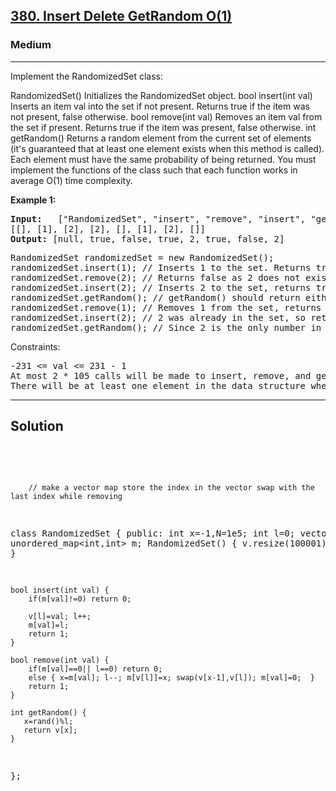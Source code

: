 
<h2><a href="https://leetcode.com/problems/insert-delete-getrandom-o1/">380. Insert Delete GetRandom O(1)</a></h2>
<h3>Medium</h3>
<hr>
<div><p>
 Implement the RandomizedSet class:

RandomizedSet() Initializes the RandomizedSet object.
bool insert(int val) Inserts an item val into the set if not present. Returns true if the item was not present, false otherwise.
bool remove(int val) Removes an item val from the set if present. Returns true if the item was present, false otherwise.
int getRandom() Returns a random element from the current set of elements (it's guaranteed that at least one element exists when this method is called). Each element must have the same probability of being returned.
You must implement the functions of the class such that each function works in average O(1) time complexity.

 
</p>


<p><strong>Example 1:</strong></p>
<pre><strong>Input:</strong>   ["RandomizedSet", "insert", "remove", "insert", "getRandom", "remove", "insert", "getRandom"]
[[], [1], [2], [2], [], [1], [2], []]
<strong>Output:</strong> [null, true, false, true, 2, true, false, 2]
</pre>
<pre>
RandomizedSet randomizedSet = new RandomizedSet();
randomizedSet.insert(1); // Inserts 1 to the set. Returns true as 1 was inserted successfully.
randomizedSet.remove(2); // Returns false as 2 does not exist in the set.
randomizedSet.insert(2); // Inserts 2 to the set, returns true. Set now contains [1,2].
randomizedSet.getRandom(); // getRandom() should return either 1 or 2 randomly.
randomizedSet.remove(1); // Removes 1 from the set, returns true. Set now contains [2].
randomizedSet.insert(2); // 2 was already in the set, so return false.
randomizedSet.getRandom(); // Since 2 is the only number in the set, getRandom() will always return 2.  </pre>


Constraints:
<pre>
-231 <= val <= 231 - 1
At most 2 * 105 calls will be made to insert, remove, and getRandom.
There will be at least one element in the data structure when getRandom is called.
</pre>
<hr>
 <h2><strong><b>Solution</b></strong></h2>
 <br>
 <pre>
 
        // make a vector map store the index in the vector swap with the last index while removing

class RandomizedSet {
public:
int x=-1,N=1e5; 
int l=0;
vector<int> v;
unordered_map<int,int> m;
    RandomizedSet() {
        v.resize(100001);
    }
    
    bool insert(int val) {
        if(m[val]!=0) return 0;

        v[l]=val; l++;
        m[val]=l;
        return 1;
    }
    
    bool remove(int val) {
        if(m[val]==0|| l==0) return 0;
        else { x=m[val]; l--; m[v[l]]=x; swap(v[x-1],v[l]); m[val]=0;  }
        return 1;
    }
    
    int getRandom() {
       x=rand()%l;
       return v[x];
    }
};


          
 </pre>

